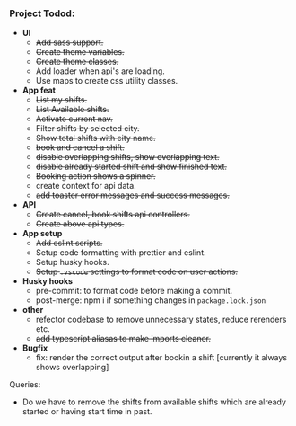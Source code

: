 ### Project Todod:
- **UI**
    - ~~Add sass support.~~
    - ~~Create theme variables.~~
    - ~~Create theme classes.~~
    - Add loader when api's are loading.
    - Use maps to create css utility classes.
- **App feat**
    - ~~List my shifts.~~
    - ~~List Available shifts.~~
    - ~~Activate current nav.~~
    - ~~Filter shifts by selected city.~~
    - ~~Show total shifts with city name.~~
    - ~~book and cancel a shift.~~
    - ~~disable overlapping shifts, show overlapping text.~~
    - ~~disable already started shift and show finished text.~~
    - ~~Booking action shows a spinner.~~
    - create context for api data.
    - ~~add toaster error messages and success messages.~~
- **API**
    - ~~Create cancel, book shifts api controllers.~~
    - ~~Create above api types.~~
- **App setup**
    - ~~Add eslint scripts.~~
    - ~~Setup code formatting with prettier and eslint.~~
    - Setup husky hooks.
    - ~~Setup `.vscode` settings to format code on user actions.~~
- **Husky hooks**
    - pre-commit: to format code before making a commit.
    - post-merge: npm i if something changes in `package.lock.json` 
- **other**
    - refector codebase to remove unnecessary states, reduce rerenders etc.
    - ~~add typescript aliasas to make imports cleaner.~~
- **Bugfix**
    - fix: render the correct output after bookin a shift [currently it always shows overlapping]


Queries: 
- Do we have to remove the shifts from available shifts which are already started or having start time in past.


